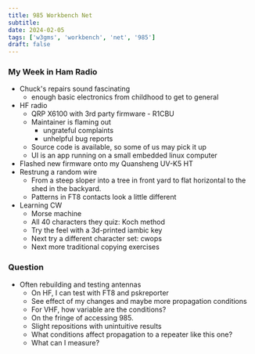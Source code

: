 ```yaml
---
title: 985 Workbench Net
subtitle: 
date: 2024-02-05
tags: ['w3gms', 'workbench', 'net', '985']
draft: false
---
```


### My Week in Ham Radio
- Chuck's repairs sound fascinating
  - enough basic electronics from childhood to get to general
- HF radio
  - QRP X6100 with 3rd party firmware - R1CBU
  - Maintainer is flaming out
    - ungrateful complaints
    - unhelpful bug reports
  - Source code is available, so some of us may pick it up
  - UI is an app running on a small embedded linux computer
- Flashed new firmware onto my Quansheng UV-K5 HT
- Restrung a random wire
  - From a steep sloper into a tree in front yard
    to flat horizontal to the shed in the backyard.
  - Patterns in FT8 contacts look a little different
- Learning CW
  - Morse machine
  - All 40 characters they quiz: Koch method
  - Try the feel with a 3d-printed iambic key
  - Next try a different character set: cwops
  - Next more traditional copying exercises

### Question
- Often rebuilding and testing antennas
  - On HF, I can test with FT8 and pskreporter
  - See effect of my changes and maybe more propagation conditions
  - For VHF, how variable are the conditions?
  - On the fringe of accessing 985.
  - Slight repositions with unintuitive results
  - What conditions affect propagation to a repeater like this one?
  - What can I measure?
